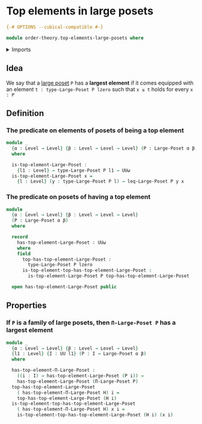 # Top elements in large posets

```agda
{-# OPTIONS --cubical-compatible #-}

module order-theory.top-elements-large-posets where
```

<details><summary>Imports</summary>

```agda
open import foundation.universe-levels

open import order-theory.dependent-products-large-posets
open import order-theory.large-posets
```

</details>

## Idea

We say that a [large poset](order-theory.large-posets.md) `P` has a **largest
element** if it comes equipped with an element `t : type-Large-Poset P lzero`
such that `x ≤ t` holds for every `x : P`

## Definition

### The predicate on elements of posets of being a top element

```agda
module _
  {α : Level → Level} {β : Level → Level → Level} (P : Large-Poset α β)
  where

  is-top-element-Large-Poset :
    {l1 : Level} → type-Large-Poset P l1 → UUω
  is-top-element-Large-Poset x =
    {l : Level} (y : type-Large-Poset P l) → leq-Large-Poset P y x
```

### The predicate on posets of having a top element

```agda
module _
  {α : Level → Level} {β : Level → Level → Level}
  (P : Large-Poset α β)
  where

  record
    has-top-element-Large-Poset : UUω
    where
    field
      top-has-top-element-Large-Poset :
        type-Large-Poset P lzero
      is-top-element-top-has-top-element-Large-Poset :
        is-top-element-Large-Poset P top-has-top-element-Large-Poset

  open has-top-element-Large-Poset public
```

## Properties

### If `P` is a family of large posets, then `Π-Large-Poset P` has a largest element

```agda
module _
  {α : Level → Level} {β : Level → Level → Level}
  {l1 : Level} {I : UU l1} (P : I → Large-Poset α β)
  where

  has-top-element-Π-Large-Poset :
    ((i : I) → has-top-element-Large-Poset (P i)) →
    has-top-element-Large-Poset (Π-Large-Poset P)
  top-has-top-element-Large-Poset
    ( has-top-element-Π-Large-Poset H) i =
    top-has-top-element-Large-Poset (H i)
  is-top-element-top-has-top-element-Large-Poset
    ( has-top-element-Π-Large-Poset H) x i =
    is-top-element-top-has-top-element-Large-Poset (H i) (x i)
```
